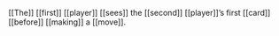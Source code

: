 [[The]] [[first]] [[player]] [[sees]] the [[second]] [[player]]’s first [[card]] [[before]] [[making]] a [[move]].
